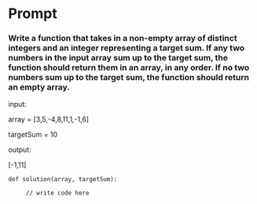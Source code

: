 # Prompt

### Write a function that takes in a non-empty array of distinct integers and an integer representing a target sum. If any two numbers in the input array sum up to the target sum, the function should return them in an array, in any order. If no two numbers sum up to the target sum, the function should return an empty array.


input: 

array = [3,5,-4,8,11,1,-1,6]

targetSum = 10


output:

[-1,11]



```
def solution(array, targetSum):

     // write code here
```